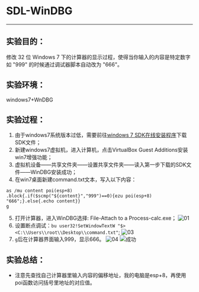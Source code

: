 ﻿# SDL-WinDBG

---
## 实验目的：
修改 32 位 Windows 7 下的计算器的显示过程，使得当你输入的内容是特定数字如 "999" 的时候通过调试器脚本自动改为 "666"。
## 实验环境：
windows7+WnDBG
## 实验过程：
1. 由于windows7系统版本过低，需要前往[windows 7 SDK在线安装程序][1]下载SDK文件；
2. 新建windows7虚拟机，进入计算机，点击VirtualBox Guest Additions安装win7增强功能；
3. 虚拟机设备——共享文件夹——设置共享文件夹——读入第一步下载的SDK文件——WinDBG安装成功；
4. 在win7桌面新建command.txt文本，写入以下内容：
```
as /mu content poi(esp+8)
.block{.if($scmp("${content}","999")==0){ezu poi(esp+8) "666";}.else{.echo content}}
g

```

5. 打开计算器，进入WinDBG选择: File-Attach to a Process-calc.exe；
  ![01][2]
6. 设置断点调试：`bu user32!SetWindowTextW "$><C:\\Users\\root\\Desktop\\command.txt"`;
  ![03][3]
7. `g`后在计算器界面输入999，显示666。
  ![04][4]
  ![成功][5]
## 实验总结：
- 注意先查找自己计算器里输入内容的偏移地址，我的电脑是esp+8，再使用poi函数访问括号里地址的对应值。


  [1]: https://www.microsoft.com/en-us/download/details.aspx?id=8279
  [2]: https://s2.ax1x.com/2019/12/13/QcX6Qs.jpg
  [3]: https://s2.ax1x.com/2019/12/13/QcXrWQ.jpg
  [4]: https://s2.ax1x.com/2019/12/13/QcjC6A.jpg
  [5]: https://s2.ax1x.com/2019/12/13/QcjPOI.jpg